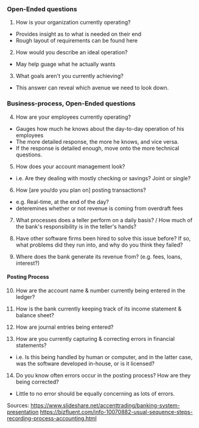 ### Open-Ended questions

1. How is your organization currently operating?
  - Provides insight as to what is needed on their end
  - Rough layout of requirements can be found here

2. How would you describe an ideal operation? 
  - May help guage what he actually wants

3. What goals aren't you currently achieving?
  - This answer can reveal which avenue we need to look down.

### Business-process, Open-Ended questions
  
4. How are your employees currently operating?
  - Gauges how much he knows about the day-to-day operation of his employees
  - The more detailed response, the more he knows, and vice versa.
  - If the response is detailed enough, move onto the more technical questions.

5. How does your account management look? 
  - i.e. Are they dealing with mostly checking or savings? Joint or single? 

6. How [are you/do you plan on] posting transactions?
  - e.g. Real-time, at the end of the day?
  - deteremines whether or not revenue is coming from overdraft fees
  
7. What processes does a teller perform on a daily basis? / How much of the bank's responsibility is in the teller's hands?

8. Have other software firms been hired to solve this issue before? 
  If so, what problems did they run into, and why do you think they failed? 

9. Where does the bank generate its revenue from? (e.g. fees, loans, interest?) 

#### Posting Process

10. How are the account name & number currently being entered in the ledger?

11. How is the bank currently keeping track of its income statement & balance sheet?

12. How are journal entries being entered?

13. How are you currently capturing & correcting errors in financial statements?
  - i.e. Is this being handled by human or computer, and in the latter case, was the software developed in-house, or is it licensed?

14. Do you know often errors occur in the posting process? How are they being corrected?
  - Little to no error should be equally concerning as lots of errors. 
 
Sources: 
https://www.slideshare.net/accenttrading/banking-system-presentation
https://bizfluent.com/info-10070882-usual-sequence-steps-recording-process-accounting.html


